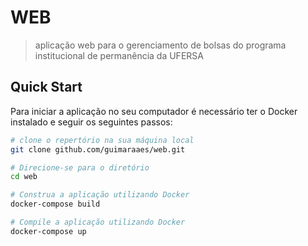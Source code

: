 # WEB

> aplicação web para o gerenciamento de bolsas do programa institucional de permanência da UFERSA

## Quick Start

Para iniciar a aplicação no seu computador é necessário ter o Docker instalado e seguir os seguintes passos:

```bash
# clone o repertório na sua máquina local
git clone github.com/guimaraaes/web.git

# Direcione-se para o diretório
cd web

# Construa a aplicação utilizando Docker 
docker-compose build

# Compile a aplicação utilizando Docker 
docker-compose up
```
